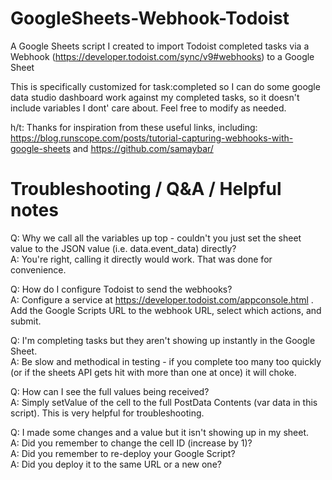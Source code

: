 # GoogleSheets-Webhook-Todoist
A Google Sheets script I created to import Todoist completed tasks via a Webhook (https://developer.todoist.com/sync/v9#webhooks)  to a Google Sheet

This is specifically customized for task:completed so I can do some google data studio dashboard work against my completed tasks, so it doesn't include variables I dont' care about. Feel free to modify as needed.

h/t:
Thanks for inspiration from these useful links, including:
https://blog.runscope.com/posts/tutorial-capturing-webhooks-with-google-sheets and https://github.com/samaybar/


# Troubleshooting / Q&A / Helpful notes

Q: Why we call all the variables up top - couldn't you just set the sheet value to the JSON value (i.e. data.event_data) directly?  
A: You're right, calling it directly would work. That was done for convenience.

Q: How do I configure Todoist to send the webhooks?  
A: Configure a service at https://developer.todoist.com/appconsole.html . Add the Google Scripts URL to the webhook URL, select which actions, and submit.

Q: I'm completing tasks but they aren't showing up instantly in the Google Sheet.  
A: Be slow and methodical in testing - if you complete too many too quickly (or if the sheets API gets hit with more than one at once) it will choke.

Q: How can I see the full values being received?  
A: Simply setValue of the cell to the full PostData Contents (var data in this script). This is very helpful for troubleshooting.

Q: I made some changes and a value but it isn't showing up in my sheet.  
A: Did you remember to change the cell ID (increase by 1)?  
A: Did you remember to re-deploy your Google Script?  
A: Did you deploy it to the same URL or a new one?  
